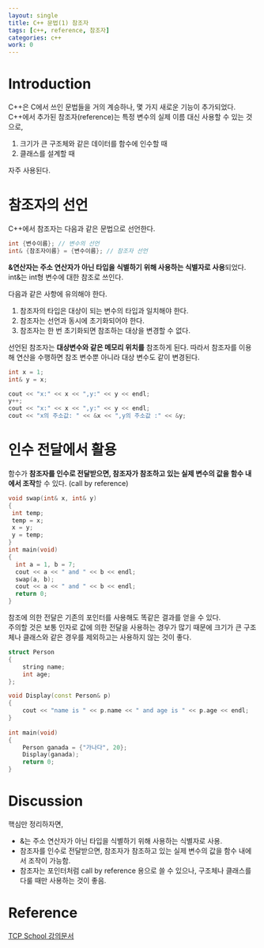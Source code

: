 ```yaml
---
layout: single
title: C++ 문법(1) 참조자
tags: [c++, reference, 참조자]
categories: c++
work: 0
---
```

# Introduction
C++은 C에서 쓰인 문법들을 거의 계승하나, 몇 가지 새로운 기능이 추가되었다.
C++에서 추가된 참조자(reference)는 특정 변수의 실제 이름 대신 사용할 수 있는 것으로,   
1. 크기가 큰 구조체와 같은 데이터를 함수에 인수할 때
2. 클래스를 설계할 때   

자주 사용된다.

# 참조자의 선언
C++에서 참조자는 다음과 같은 문법으로 선언한다.
```cpp
int {변수이름}; // 변수의 선언
int& {참조자이름} = {변수이름}; // 참조자 선언
```
**&연산자는 주소 연산자가 아닌 타입을 식별하기 위해 사용하는 식별자로 사용**되었다.
int&는 int형 변수에 대한 참조로 쓰인다.

다음과 같은 사항에 유의해야 한다.
1. 참조자의 타입은 대상이 되는 변수의 타입과 일치해야 한다.
2. 참조자는 선언과 동시에 초기화되어야 한다.
3. 참조자는 한 번 초기화되면 참조하는 대상을 변경할 수 없다.

선언된 참조자는 **대상변수와 같은 메모리 위치를** 참조하게 된다.
따라서 참조자를 이용해 연산을 수행하면 참조 변수뿐 아니라 대상 변수도 같이 변경된다.
```cpp
int x = 1;
int& y = x;

cout << "x:" << x << ",y:" << y << endl;
y++;
cout << "x:" << x << ",y:" << y << endl;
cout << "x의 주소값: " << &x << ",y의 주소값 :" << &y;
```

# 인수 전달에서 활용
함수가 **참조자를 인수로 전달받으면, 참조자가 참조하고 있는 실제 변수의 값을 함수 내에서 조작**할 수 있다. (call by reference)
```cpp
void swap(int& x, int& y)
{
 int temp;
 temp = x;
 x = y;
 y = temp;
}
int main(void)
{
  int a = 1, b = 7;
  cout << a << " and " << b << endl;
  swap(a, b);
  cout << a << " and " << b << endl;
  return 0;
}
```
참조에 의한 전달은 기존의 포인터를 사용해도 똑같은 결과를 얻을 수 있다.   
주의할 것은 보통 인자로 값에 의한 전달을 사용하는 경우가 많기 때문에 크기가 큰 구조체나 클래스와 같은 경우를 제외하고는 사용하지 않는 것이 좋다.


```cpp
struct Person
{
    string name;
    int age;   
};

void Display(const Person& p)
{
    cout << "name is " << p.name << " and age is " << p.age << endl;
}
 
int main(void)
{
    Person ganada = {"가나다", 20};
    Display(ganada);
    return 0;
}
```
# Discussion
핵심만 정리하자면,
- &는 주소 연산자가 아닌 타입을 식별하기 위해 사용하는 식별자로 사용.
- 참조자를 인수로 전달받으면, 참조자가 참조하고 있는 실제 변수의 값을 함수 내에서 조작이 가능함.
- 참조자는 포인터처럼 call by reference 용으로 쓸 수 있으나, 구조체나 클래스를 다룰 때만 사용하는 것이 좋음.

# Reference
[TCP School 강의문서](http://www.tcpschool.com/cpp/cpp_intro_iostream)  
